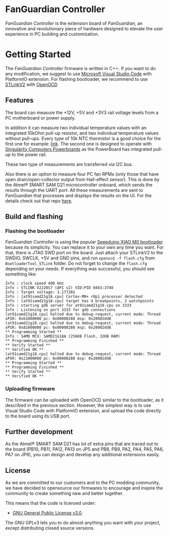 # FanGuardian Controller
_FanGuardian Controller_ is the extension board of _FanGuardian_, an innovative and revolutionary piece of hardware designed to elevate the user experience in PC building and customization. 

# Getting Started
The _FanGuardian Controller_ firmware is written in C++. If you want to do any modification, we suggest to use [Microsoft Visual Studio Code](https://code.visualstudio.com/) with PlatformIO extension. For flashing bootloader, we recommend to use [STLinkV2](https://www.st.com/en/development-tools/st-link-v2.html) with [OpenOCD](https://openocd.org/pages/getting-openocd.html)

## Features
The board can measure the +12V, +5V and +3V3 rail voltage levels from a PC motherboard or power supply.

In addition it can measure two individual temperature values with an integrated 10kOhm pull-up resistor, and two individual temperature values without pull-ups. Every type of 10k NTC thermistor is a good choice for the first one for example: [link](https://www.amazon.com/s?k=ntc+temperature+sensor+stop+fitting+bitspower&crid=3JYK7CNCWXJ96&sprefix=ntc+temperature+sensor+stop+fitting+bitspower%2Caps%2C160&ref=nb_sb_noss). The second one is designed to operate with [Singularity Computers Powerboards](https://singularitycomputers.com/product-category/powerboard/powerboard-powerboard/) as the PowerBoard has integrated pull-up to the power rail.

These two type of measurements are transferred via I2C bus.

Also there is an option to measure four PC fan RPMs (only those that have open drain/open-collector output from Hall-effect sensor). This is done by the Atmel® SMART SAM D21 microcontroller onboard, which sends the results through the UART port.
All these measurements are sent to _FanGuardian_ that processes and displays the results on the UI. For the details check out that repo [here](https://github.com/SingularityComputers/FanGuardianUI).

## Build and flashing
### Flashing the bootloader
_FanGuardian Controller_ is using the popular [Seeeduino XIAO M0 bootloader](https://github.com/Seeed-Studio/ArduinoCore-samd/tree/master/bootloaders/XIAOM0) because its simplicity. You can replace it to your own any time you want. For that, there is JTAG SWD port on the board. Just attach your STLinkV2 to the SWDIO, SWCLK, +5V and GND pins, and run `openocd -f flash.cfg` from `BootloaderTool_STLink` folder. Do not forget to change the `flash.cfg` depending on your needs. If everything was successful, you should see something like:
```
Info : clock speed 400 kHz
Info : STLINK V2J28S7 (API v2) VID:PID 0483:3748
Info : Target voltage: 3.177202
Info : [at91samd21g18.cpu] Cortex-M0+ r0p1 processor detected
Info : [at91samd21g18.cpu] target has 4 breakpoints, 2 watchpoints
Info : starting gdb server for at91samd21g18.cpu on 3333
Info : Listening on port 3333 for gdb connections
[at91samd21g18.cpu] halted due to debug-request, current mode: Thread
xPSR: 0x61000000 pc: 0x00000288 msp: 0x20002dd8
[at91samd21g18.cpu] halted due to debug-request, current mode: Thread
xPSR: 0x81000000 pc: 0x00000288 msp: 0x20002dd8
** Programming Started **
Info : SAMD MCU: SAMD21G18A (256KB Flash, 32KB RAM)
** Programming Finished **
** Verify Started **
** Verified OK **
[at91samd21g18.cpu] halted due to debug-request, current mode: Thread
xPSR: 0x21000000 pc: 0x00000288 msp: 0x20002dd8
** Programming Started **
** Programming Finished **
** Verify Started **
** Verified OK **
```
### Uploading firmware
The firmware can be uploaded with OpenOCD similar to the bootloader, as it described in the previous section. However, the simplest way is to use Visual Studio Code with PlatformIO extension, and upload the code directly to the board using its USB port.

## Further development
As the Atmel® SMART SAM D21 has lot of extra pins that are traced out to the board (PB10, PB11, PA12, PA13 on JP5 and PB8, PB9, PA2, PA4, PA5, PA6, PA7 on JP8), you can design and develop any additional extensions easily.

## License
As we are committed to our customers and to the PC modding community, we have decided to opensource our firmwares to encourage and inspire the community to create something new and better together.

This means that the code is licensed under:
- [GNU General Public License v3.0](https://choosealicense.com/licenses/gpl-3.0/).

The GNU GPLv3 lets you to do almost anything you want with your project, except distributing closed source versions.




